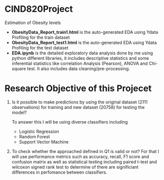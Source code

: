# CIND820Project
Estimation of Obesity levels
* **ObesityData_Report_train1.html** is the auto-generated EDA using Ydata Profiling for the train dataset
* **ObesityData_Report_test1.html** is the auto-generated EDA using Ydata Profiling for the test dataset
* **EDA.ipynb** is the detailed exploratory data analysis done by me using python different libraries, it includes descriptive statistics and some inferential statistics like correlation Analysis (Pearson), ANOVA and Chi-square test. It also includes data cleaning/pre-processing.

# Research Objective of this Projecet
 1)	Is it possible to make predictions by using the original dataset (2111 observations) for training and new dataset (20758) for testing the model?

     To answer this I will be using diverse classifiers including
   	* Logistic Regression
   	* Random Forest
    * Support Vector Machine
      
 2)	To check whether the approached defined in Q1 is valid or not?
For that I will use performance metrics such as accuracy, recall, F1 score and confusion matrix as well as statistical testing including paired t-test and wilcoxon signed rank test to determine of there are significiant differences in perfomance between classifiers.


